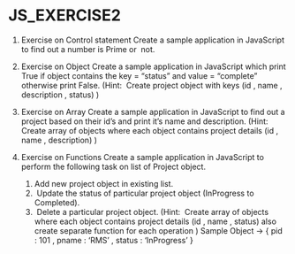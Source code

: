 # JS_EXERCISE2


1. Exercise on Control statement
Create a sample application in JavaScript to find out a number is Prime or  not.

2. Exercise on Object
Create a sample application in JavaScript which print True if object contains the key = “status” and value = “complete” otherwise print False.
(Hint:  Create project object with keys (id , name , description , status) ) 

3. Exercise on Array
Create a sample application in JavaScript to find out a project based on their id’s and print it’s name and description.
(Hint:  Create array of objects where each object contains project details (id , name , description) )

4. Exercise on Functions
Create a sample application in JavaScript to perform the following task on list of Project object.
    1.  Add new project object in existing list.
    2.  Update the status of particular project object (InProgress to Completed).
    3.  Delete a particular project object.
(Hint:  Create array of objects where each object contains project details (id , name , status) also create separate function for each operation )
Sample Object → { pid : 101 , pname : ‘RMS’ , status : ‘InProgress’ }
